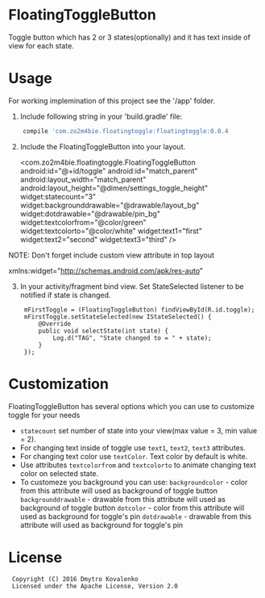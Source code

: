 # FloatingToggleButton

Toggle button which has 2 or 3 states(optionally) and it has text inside of view for each state.

# Usage

For working implemination of this project see the '/app' folder.

1. Include following string in your 'build.gradle' file:

```gradle
    compile 'com.zo2m4bie.floatingtoggle:floatingtoggle:0.0.4
```

2. Include the FloatingToggleButton into your layout.

    <com.zo2m4bie.floatingtoggle.FloatingToggleButton
        android:id="@+id/toggle"
        android:id="match_parent"
        android:layout_width="match_parent"
        android:layout_height="@dimen/settings_toggle_height"
        widget:statecount="3"
        widget:backgrounddrawable="@drawable/layout_bg"
        widget:dotdrawable="@drawable/pin_bg"
        widget:textcolorfrom="@color/green"
        widget:textcolorto="@color/white"
        widget:text1="first"
        widget:text2="second"
        widget:text3="third" />

NOTE: Don't forget  include custom view attribute in top layout

   xmlns:widget="http://schemas.android.com/apk/res-auto"

3. In your activity/fragment bind view. Set StateSelected listener to be notified if state is changed.

        mFirstToggle = (FloatingToggleButton) findViewById(R.id.toggle);
        mFirstToggle.setStateSelected(new IStateSelected() {
            @Override
            public void selectState(int state) {
                Log.d("TAG", "State changed to = " + state);
            }
        });

# Customization

FloatingToggleButton has several options which you can use to customize toggle for your needs

* `statecount` set number of state into your view(max value = 3, min value = 2).
* For changing text inside of toggle use `text1`, `text2`, `text3` attributes.
* For changing text color use `textColor`. Text color by default is white.
* Use attributes `textcolorfrom` and `textcolorto` to animate changing text color on selected state.
* To customeze you background you can use:
  `backgroundcolor` - color from this attribute will used as background of toggle button
  `backgrounddrawable` - drawable from this attribute will used as background of toggle button
  `dotcolor` - color from this attribute will used as background for toggle's pin
  `dotdrawable` - drawable from this attribute will used as background for toggle's pin


# License

     Copyright (C) 2016 Dmytro Kovalenko
     Licensed under the Apache License, Version 2.0
    